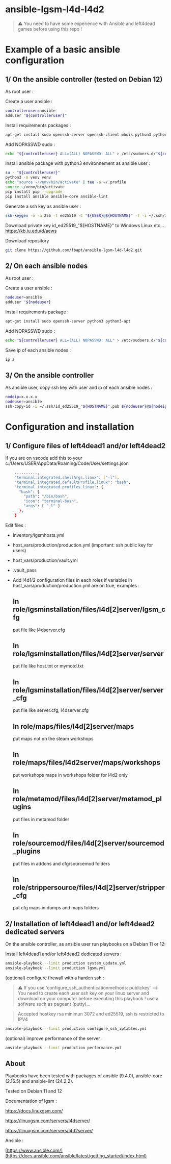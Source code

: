# ansible-lgsm-l4d-l4d2

> :warning: You need to have some experience with Ansible and left4dead games before using this repo !

# Example of a basic ansible configuration

## 1/ On the ansible controller (tested on Debian 12)

As root user :

Create a user ansible :

```bash
controlleruser=ansible
adduser "${controlleruser}"
```

Install requirements packages :

```bash
apt-get install sudo openssh-server openssh-client whois python3 python3-apt python3-venv python3-full git
```

Add NOPASSWD sudo :

```bash
echo "${controlleruser} ALL=(ALL) NOPASSWD: ALL" > /etc/sudoers.d/"${controlleruser}"
```

Install ansible package with python3 environnement as ansible user :

```bash
su - "${controlleruser}"
python3 -m venv venv
echo "source ~/venv/bin/activate" | tee -a ~/.profile
source ~/venv/bin/activate
pip install pip --upgrade
pip install ansible ansible-core ansible-lint
```

Generate a ssh key as ansible user :

```bash
ssh-keygen -o -a 256 -t ed25519 -C "${USER}@${HOSTNAME}" -f -i ~/.ssh/id_ed25519_"${HOSTNAME}" -N ""
```
Download private key id_ed25519_"${HOSTNAME}" to Windows Linux etc...
https://kb.iu.edu/d/aews

Download repository

```bash
git clone https://github.com/fbapt/ansible-lgsm-l4d-l4d2.git
```

## 2/ On each ansible nodes

As root user :

Create a user ansible :

```bash
nodeuser=ansible
adduser "${nodeuser}
```

Install requirements package :

```bash
apt-get install sudo openssh-server python3 python3-apt
```

Add NOPASSWD sudo :

```bash
echo "${controlleruser} ALL=(ALL) NOPASSWD: ALL" > /etc/sudoers.d/"${controlleruser}"
```

Save ip of each ansible nodes :

```bash
ip a
```

## 3/ On the ansible controller

As ansible user, copy ssh key with user and ip of each ansible nodes :

```bash
nodeip=x.x.x.x
nodeuser=ansible
ssh-copy-id -i ~/.ssh/id_ed25519_"${HOSTNAME}".pub ${nodeuser}@${nodeip}
```

# Configuration and installation

## 1/ Configure files of left4dead1 and/or left4dead2

If you are on vscode add this to your c:/Users/USER/AppData/Roaming/Code/User/settings.json

```bash
    ..........,
	"terminal.integrated.shellArgs.linux": ["-l"],
	"terminal.integrated.defaultProfile.linux": "bash",
	"terminal.integrated.profiles.linux": {
	  "bash": {
		"path": "/bin/bash",
		"icon": "terminal-bash",
		"args": [ "-l" ]
	  },
	}
```

Edit files :

- inventory/lgsmhosts.yml
- host_vars/production/production.yml (important: ssh public key for users)
- host_vars/production/vault.yml
- .vault_pass
- Add l4d1/2 configuration files in each roles if variables in host_vars/production/production.yml are on true, examples :

	## In role/lgsminstallation/files/l4d[2]server/lgsm_cfg
	
	put file like l4dserver.cfg
	  
	## In role/lgsminstallation/files/l4d[2]server/server
	
  	put file like host.txt or mymotd.txt
	  
	## In role/lgsminstallation/files/l4d[2]server/server_cfg
	
  	put file like server.cfg, l4dserver.cfg
	  
	## In role/maps/files/l4d[2]server/maps

	put maps not on the steam workshops

	## In role/maps/files/l4d2server/maps/workshops

  	put workshops maps in workshops folder for l4d2 only
	  
	## In role/metamod/files/l4d[2]server/metamod_plugins
	
  	put files in metamod folder
	  
	## In role/sourcemod/files/l4d[2]server/sourcemod_plugins
	
  	put files in addons and cfg/sourcemod folders
	  
	## In role/strippersource/files/l4d[2]server/stripper_cfg
	
  	put cfg maps in dumps and maps folders

## 2/ Installation of left4dead1 and/or left4dead2 dedicated servers

On the ansible controller, as ansible user run playbooks on a Debian 11 or 12:

Install left4dead1 and/or left4dead2 dedicated servers :

```bash
ansible-playbook --limit production system_update.yml
ansible-playbook --limit production lgsm.yml
```

(optional) configure firewall with a harden ssh :
> :warning: If you use 'configure_ssh_authenticationmethods: publickey' --> You need to create each user ssh key on your linux server and download on your computer before executing this playbook ! use a sofware such as pageant (putty)...

> Accepted hostkey rsa minimun 3072 and ed25519, ssh is restricted to IPV4

```bash
ansible-playbook --limit production configure_ssh_iptables.yml
```

(optional) improve performance of the server :

```bash
ansible-playbook --limit production performance.yml
```

## About

Playbooks have been tested with packages of ansible (9.4.0), ansible-core (2.16.5) and ansible-lint (24.2.2).

Tested on Debian 11 and 12

Documentation of lgsm :

https://docs.linuxgsm.com/

https://linuxgsm.com/servers/l4dserver/

https://linuxgsm.com/servers/l4d2server/

Ansible :

[https://www.ansible.com/](https://docs.ansible.com/ansible/latest/getting_started/index.html)
